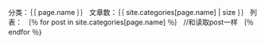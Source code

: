 分类：｛｛ page.name ｝｝
文章数：｛｛ site.categories[page.name] | size ｝｝
列表：
｛％ for post in site.categories[page.name] ％｝
//和读取post一样
｛％ endfor ％｝
